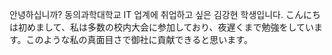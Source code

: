 안녕하십니까?
동의과학대학교 IT 업계에 취업하고 싶은 김강현 학생입니다.
こんにちは初めまして、私は多数の校内大会に参加しており、夜遅くまで勉強をしています。このような私の真面目さで御社に貢献できると思います。
